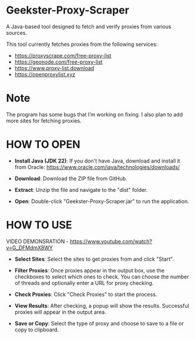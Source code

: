 # Geekster-Proxy-Scraper
A Java-based tool designed to fetch and verify proxies from various sources.

This tool currently fetches proxies from the following services:

- https://proxyscrape.com/free-proxy-list
- https://geonode.com/free-proxy-list
- https://www.proxy-list.download
- https://openproxylist.xyz



# Note
The program has some bugs that I’m working on fixing. I also plan to add more sites for fetching proxies. 



# HOW TO OPEN

- **Install Java (JDK 22)**: If you don't have Java, download and install it from Oracle: https://www.oracle.com/java/technologies/downloads/

- **Download**: Download the ZIP file from GitHub.

- **Extract**: Unzip the file and navigate to the "dist" folder.

- **Open**: Double-click "Geekster-Proxy-Scraper.jar" to run the application.


# HOW TO USE

VIDEO DEMONSRATION - https://www.youtube.com/watch?v=G_DFMdmX8WY

- **Select Sites**: Select the sites to get proxies from and click "Start".

- **Filter Proxies**: Once proxies appear in the output box, use the checkboxes to select which ones to check. You can choose the number of threads and optionally enter a URL for proxy checking.

- **Check Proxies**: Click "Check Proxies" to start the process.

- **View Results**: After checking, a popup will show the results. Successful proxies will appear in the output area.

- **Save or Copy**: Select the type of proxy and choose to save to a file or copy to clipboard.

